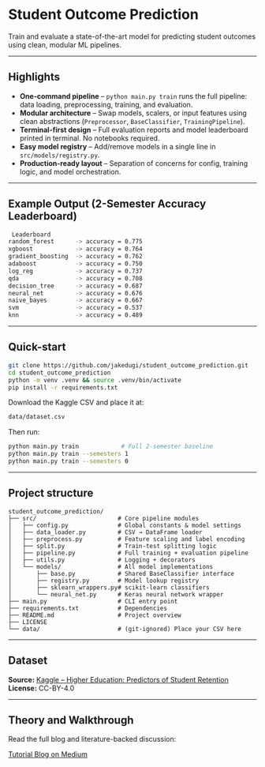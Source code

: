 # Student Outcome Prediction

Train and evaluate a state-of-the-art model for predicting student outcomes using clean, modular ML pipelines.

---

## Highlights

- **One-command pipeline** – `python main.py train` runs the full pipeline: data loading, preprocessing, training, and evaluation.
- **Modular architecture** – Swap models, scalers, or input features using clean abstractions (`Preprocessor`, `BaseClassifier`, `TrainingPipeline`).
- **Terminal-first design** – Full evaluation reports and model leaderboard printed in terminal. No notebooks required.
- **Easy model registry** – Add/remove models in a single line in `src/models/registry.py`.
- **Production-ready layout** – Separation of concerns for config, training logic, and model orchestration.

---

##  Example Output (2-Semester Accuracy Leaderboard)

```bash
 Leaderboard
random_forest      -> accuracy = 0.775
xgboost            -> accuracy = 0.764
gradient_boosting  -> accuracy = 0.762
adaboost           -> accuracy = 0.750
log_reg            -> accuracy = 0.737
qda                -> accuracy = 0.708
decision_tree      -> accuracy = 0.687
neural_net         -> accuracy = 0.676
naive_bayes        -> accuracy = 0.667
svm                -> accuracy = 0.537
knn                -> accuracy = 0.489
```
---

## Quick-start

```bash
git clone https://github.com/jakedugi/student_outcome_prediction.git
cd student_outcome_prediction
python -m venv .venv && source .venv/bin/activate
pip install -r requirements.txt
```

Download the Kaggle CSV and place it at:

```bash
data/dataset.csv
```

Then run:
```bash
python main.py train            # Full 2-semester baseline
python main.py train --semesters 1
python main.py train --semesters 0
```

---

## Project structure

```text
student_outcome_prediction/
├── src/                       # Core pipeline modules
│   ├── config.py              # Global constants & model settings
│   ├── data_loader.py         # CSV → DataFrame loader
│   ├── preprocess.py          # Feature scaling and label encoding
│   ├── split.py               # Train-test splitting logic
│   ├── pipeline.py            # Full training + evaluation pipeline
│   ├── utils.py               # Logging + decorators
│   └── models/                # All model implementations
│       ├── base.py            # Shared BaseClassifier interface
│       ├── registry.py        # Model lookup registry
│       ├── sklearn_wrappers.py# scikit-learn classifiers
│       └── neural_net.py      # Keras neural network wrapper
├── main.py                    # CLI entry point
├── requirements.txt           # Dependencies
├── README.md                  # Project overview
├── LICENSE
└── data/                      # (git-ignored) Place your CSV here
```

---

## Dataset

**Source:** [Kaggle – Higher Education: Predictors of Student Retention](https://www.kaggle.com/datasets/thedevastator/higher-education-predictors-of-student-retention/data)  
**License:** CC-BY-4.0

---

## Theory and Walkthrough

Read the full blog and literature-backed discussion:

[Tutorial Blog on Medium](https://medium.com/@Jake_2287/student-outcome-prediction-36702de0f4a3)
